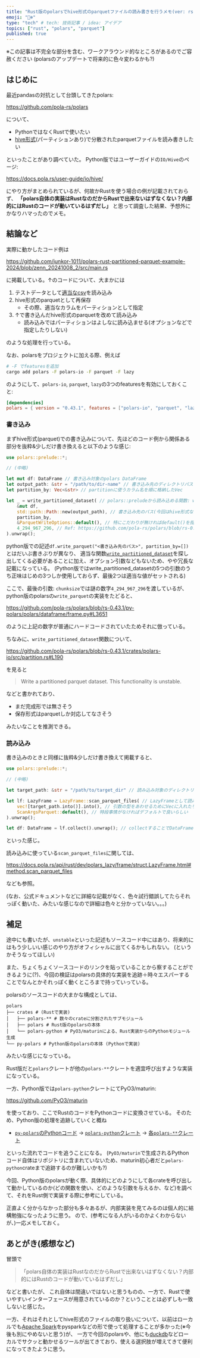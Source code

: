 ```yaml
---
title: "Rust版のpolarsでhive形式のparquetファイルの読み書きを行うメモ(ver: rs-0.43.1)"
emoji: "🐻‍❄️"
type: "tech" # tech: 技術記事 / idea: アイデア
topics: ["rust", "polars", "parquet"]
published: true
---
```


※この記事は不完全な部分を含む、ワークアラウンド的なところがあるのでご容赦ください
(polarsのアップデートで将来的に色々変わるかも?)

## はじめに

最近pandasの対抗として台頭してきたpolars:

https://github.com/pola-rs/polars

について、

- PythonではなくRustで使いたい
- [hive形式](https://qiita.com/RuyPKG/items/0c918822a4c99cdbc976#hive%E5%BD%A2%E5%BC%8F%E3%81%A8%E3%81%AF)(パーティションあり)で分散されたparquetファイルを読み書きしたい

といったことがあり調べていた。
Python版ではユーザーガイドの`IO/Hive`のページ:

https://docs.pola.rs/user-guide/io/hive/

にやり方がまとめられているが、何故かRustを使う場合の例が記載されておらず、
**「polars自体の実装はRustなのだからRustで出来ないはずなくない？内部的にはRustのコードが動いているはずだし」**
と思って調査した結果、予想外にかなりハマったのでメモ。

## 結論など

実際に動かしたコード例は

https://github.com/junkor-1011/polars-rust-partitioned-parquet-example-2024/blob/zenn_20241008_2/src/main.rs

に掲載している。↑のコードについて、大まかには

1. テストデータとして[適当なcsv](https://github.com/junkor-1011/polars-rust-partitioned-parquet-example-2024/blob/zenn_20241008_2/data/input-csv/example.csv)を読み込み
2. hive形式のparquetとして再保存
   - その際、適当なカラムをパーティションとして指定
3. ↑で書き込んだhive形式のparquetを改めて読み込み
   - 読み込みではパーティションはよしなに読み込ませる(オプションなどで指定したりしない)

のような処理を行っている。

なお、polarsをプロジェクトに加える際、例えば

```sh
# -F でfeaturesを追加
cargo add polars -F polars-io -F parquet -F lazy
```

のようにして、`polars-io`, `parquet`, `lazy`の3つのfeaturesを有効にしておくこと:

```toml:Cargo.toml
[dependencies]
polars = { version = "0.43.1", features = ["polars-io", "parquet", "lazy"] }
```

### 書き込み

まずhive形式(parquet)での書き込みについて、先ほどのコード例から関係ある部分を抜粋&少しだけ書き換えると以下のような感じ:

```rust
use polars::prelude::*;

// (中略)

let mut df: DataFrame // 書き込み対象のpolars DataFrame
let output_path: &str = "/path/to/dir-name" // 書き込み先のディレクトリパス
let partition_by: Vec<&str> // partitionに使うカラム名を順に格納したVec

let _ = write_partitioned_dataset( // polars::preludeから読み込める関数: write_partitioned_datasetを使う
    &mut df,
    std::path::Path::new(output_path), // 書き込み先のパス(今回はhive形式なので、ここで指定した名前のディレクトリが作成される)
    partition_by,
    &ParquetWriteOptions::default(), // 特にこだわりが無ければdefault()を指定しておく
    4_294_967_296, // Ref: https://github.com/pola-rs/polars/blob/rs-0.43.1/py-polars/polars/dataframe/frame.py#L3651
).unwrap();
```

python版での記述`df.write_parquet("<書き込み先のパス>", partition_by=[])`とはだいぶ書きぶりが異なり、
適当な関数[`write_partitioned_dataset`](https://docs.pola.rs/api/rust/dev/polars/prelude/fn.write_partitioned_dataset.html)を探し出してくる必要があることに加え、オプション引数などもないため、やや冗長な記載になっている。
(Python版ではwrite_partitioned_datasetの5つの引数のうち正味はじめの3つしか使用しておらず、最後2つは適当な値がセットされる)

ここで、最後の引数: `chunksize`では謎の数字`4_294_967_296`を渡しているが、
python版のpolarsの`write_parquet`の実装をたどると、

https://github.com/pola-rs/polars/blob/rs-0.43.1/py-polars/polars/dataframe/frame.py#L3651

のように上記の数字が普通にハードコードされていたためそれに倣っている。

ちなみに、`write_partitioned_dataset`関数について、

https://github.com/pola-rs/polars/blob/rs-0.43.1/crates/polars-io/src/partition.rs#L190

を見ると

> Write a partitioned parquet dataset. This functionality is unstable.

などと書かれており、

- まだ完成形では無さそう
- 保存形式はparquetしか対応してなさそう

みたいなことを推測できる。

### 読み込み

書き込みのときと同様に抜粋&少しだけ書き換えて掲載すると、

```rust
use polars::prelude::*;

// (中略)

let target_path: &str = "/path/to/target_dir" // 読み込み対象のディレクトリパス

let lf: LazyFrame = LazyFrame::scan_parquet_files( // LazyFrameとして読み込み
    vec![target_path.into()].into(), // 引数の型をあわせるためにVecに入れたりintoしたりする
    ScanArgsParquet::default(), // 特段事情がなければデフォルトで良いらしい
).unwrap();

let df: DataFrame = lf.collect().unwrap(); // collectすることでDataFrameに変換
```

といった感じ。

読み込みに使っている`scan_parquet_files`に関しては、

https://docs.pola.rs/api/rust/dev/polars_lazy/frame/struct.LazyFrame.html#method.scan_parquet_files

なども参照。

(なお、公式ドキュメントなどに詳細な記載がなく、色々試行錯誤してたらそれっぽく動いた、みたいな感じなので詳細は色々と分かっていない。。。)

## 補足

途中にも書いたが、`unstable`といった記述もソースコード中にはあり、将来的にはもう少しいい感じのやり方がオフィシャルに出てくるかもしれない。
(というかそうなってほしい)

また、ちょくちょくソースコードのリンクを貼っていることから察することができるように(?)、今回の検証はpolarsの具体的な実装を追跡＋時々エスパーすることでなんとかそれっぽく動くところまで持っていっている。

polarsのソースコードの大まかな構成としては、

```text
polars
├── crates # (Rustで実装)
│   ├── polars-** # 数々のcrateに分割されたサブモジュール
│   ├── polars # Rust版のpolarsの本体
│   └── polars-python # PyO3/maturinによる、Rust実装からのPythonモジュール生成
└── py-polars # Python版のpolarsの本体 (Pythonで実装)
```

みたいな感じになっている。

Rust版だと`polars`クレートが他の`polars-**`クレートを適宜呼び出すような実装になっている。

一方、Python版では`polars-python`クレートにてPyO3/maturin:

https://github.com/PyO3/maturin

を使っており、ここでRustのコードをPythonコードに変換させている。
そのため、Python版の処理を追跡していくと概ね

- [`py-polars`のPythonコード](https://github.com/pola-rs/polars/tree/rs-0.43.1/py-polars) → [`polars-python`クレート](https://github.com/pola-rs/polars/tree/rs-0.43.1/crates/polars-python) → [各`polars-**`クレート](https://github.com/pola-rs/polars/tree/rs-0.43.1/crates)

といった流れでコードを追うことになる。
(`PyO3/maturin`で生成されるPythonコード自体はリポジトリに含まれていないため、maturin初心者だと`polars-python`crateまで追跡するのが難しいかも?)

今回、Python版のpolarsが動く際、具体的にどのようにして各crateを呼び出して動かしているのか(どの関数を使い、どのような引数を与えるか、など)を調べて、それをRust側で実装する際に参考にしている。

正直よく分からなかった部分も多々あるが、内部実装を見てみるのは個人的に結構勉強になったように思う。
ので、(参考になる人がいるのかよくわからないが、)一応メモしておく。

## あとがき(感想など)

冒頭で

> 「polars自体の実装はRustなのだからRustで出来ないはずなくない？内部的にはRustのコードが動いているはずだし」

などと書いたが、
これ自体は間違いではないと思うものの、一方で、Rustで使いやすいインターフェースが用意されているのか？ということとは必ずしも一致しないと感じた。

一方、それはそれとしてhive形式のファイルの取り扱いについて、以前はローカルでも[Apache Spark](https://spark.apache.org/)をpysparkなどの形で使って処理することが多かった(※今後も別にやめないと思う)が、
一方で今回のpolarsや、他にも[duckdb](https://duckdb.org/)などローカルでサクッと動かせるツールが出てきており、使える選択肢が増えてきて便利になってきたように思う。
